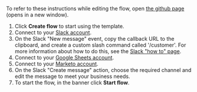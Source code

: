 To refer to these instructions while editing the flow, open [the github page](https://github.com/ot4i/app-connect-templates/blob/main/resources/markdown/Create%20new%20leads%20in%20Marketo%20by%20capturing%20lead%20names%20and%20details%20in%20Slack_instructions.md) (opens in a new window).

1. Click **Create flow** to start using the template.
1. Connect to your [Slack account](http://ibm.biz/aasslack).
1. On the Slack "New message" event, copy the callback URL to the clipboard, and create a custom slash command called '/customer'. For more information about how to do this, see the [Slack "how to" page](http://ibm.biz/aasslack#considerations).
1. Connect to your [Google Sheets account](http://ibm.biz/aasgsheets).
1. Connect to your [Marketo account](http://ibm.biz/appconnect-marketo).
1. On the Slack "Create message" action, choose the required channel and edit the message to meet your business needs.
1. To start the flow, in the banner click **Start flow**.
